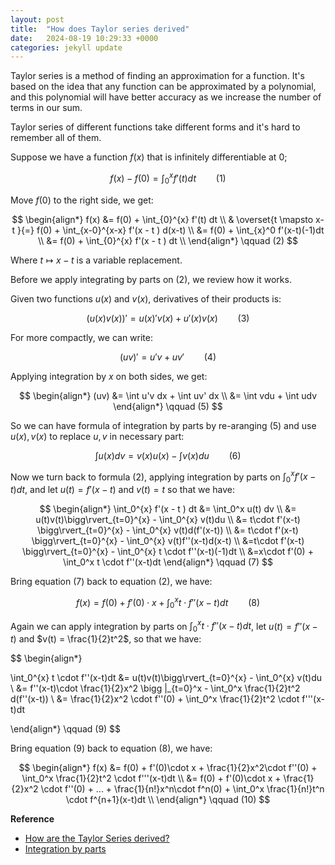 ```yaml
---
layout: post
title:  "How does Taylor series derived"
date:   2024-08-19 10:29:33 +0000
categories: jekyll update
---
```


Taylor series is a method of finding an approximation for a function. It's based on the idea that any function can be approximated by a polynomial, and this polynomial will have better accuracy as we increase the number of terms in our sum.

Taylor series of different functions take different forms and it's hard to remember all of them. 

Suppose we have a function $f(x)$ that is infinitely differentiable at $0$; 

$$
f(x) - f(0) = \int_{0}^{x} f'(t) dt \qquad (1)
$$

Move $f(0)$ to the right side, we get:

$$
\begin{align*}
f(x) &= f(0) + \int_{0}^{x} f'(t) dt  \\
& \overset{t \mapsto x-t }{=} f(0) + \int_{x-0}^{x-x} f'(x - t ) d(x-t)  \\
&= f(0) + \int_{x}^0 f'(x-t)(-1)dt \\
&= f(0) + \int_{0}^{x} f'(x - t ) dt   \\
\end{align*} \qquad (2)
$$ 

Where $t \mapsto x - t$ is a variable replacement.

Before we apply integrating by parts on $(2)$, we review how it works.

Given two functions $u(x)$ and $v(x)$, derivatives of their products is:

$$
(u(x)v(x))' = u(x)'v(x) + u'(x)v(x)  \qquad (3)
$$

For more compactly, we can write:

$$
(uv)' = u'v + uv'   \qquad  (4)
$$

Applying integration by $x$ on both sides, we get:

$$
\begin{align*}
(uv) &= \int u'v dx + \int uv' dx \\
&= \int vdu + \int udv
\end{align*} \qquad (5)
$$

So we can have formula of integration by parts by re-aranging $(5)$ and use $u(x),v(x)$ to replace $u,v$ in necessary part:

$$
\int u(x) dv = v(x)u(x) - \int v(x)du   \qquad  (6)
$$

Now we turn back to formula $(2)$, applying integration by parts on $\int_0^x f'(x - t ) dt$, and let $u(t)=f'(x-t)$ and $v(t)=t$ so that we have:

$$
\begin{align*}
\int_0^{x} f'(x - t ) dt &= \int_0^x u(t) dv \\
&= u(t)v(t)\bigg\rvert_{t=0}^{x} - \int_0^{x} v(t)du   \\
&= t\cdot f'(x-t) \bigg\rvert_{t=0}^{x} - \int_0^{x} v(t)d(f'(x-t))   \\
&= t\cdot f'(x-t) \bigg\rvert_{t=0}^{x} - \int_0^{x} v(t)f''(x-t)d(x-t)   \\
&=t\cdot f'(x-t) \bigg\rvert_{t=0}^{x} - \int_0^{x} t \cdot f''(x-t)(-1)dt    \\
&=x\cdot f'(0) + \int_0^x t \cdot f''(x-t)dt
\end{align*} \qquad (7)
$$

Bring equation $(7)$ back to equation $(2)$, we have:

$$
f(x) = f(0) +  f'(0)\cdot x + \int_0^{x} t  \cdot f''(x-t)dt   \qquad (8)
$$

Again we can apply integration by parts on $\int_0^{x} t   \cdot f''(x-t)dt$, let $u(t) = f''(x-t)$ and $v(t) = \frac{1}{2}t^2$, so that we have:

$$
\begin{align*}

\int_0^{x} t \cdot f''(x-t)dt &= u(t)v(t)\bigg\rvert_{t=0}^{x} -  \int_0^{x} v(t)du \\
&= f''(x-t)\cdot \frac{1}{2}x^2 \bigg |_{t=0}^x - \int_0^x \frac{1}{2}t^2 d(f''(x-t)) \\
&= \frac{1}{2}x^2 \cdot f''(0) + \int_0^x \frac{1}{2}t^2 \cdot f'''(x-t)dt

\end{align*} \qquad (9)
$$

Bring equation $(9)$ back to equation $(8)$, we have:

$$
\begin{align*}
f(x) &= f(0) + f'(0)\cdot x  + \frac{1}{2}x^2\cdot f''(0) +  \int_0^x  \frac{1}{2}t^2  \cdot f'''(x-t)dt \\
&= f(0) + f'(0)\cdot x + \frac{1}{2}x^2 \cdot f''(0) + ... + \frac{1}{n!}x^n\cdot f^n(0) + \int_0^x \frac{1}{n!}t^n \cdot f^{n+1}(x-t)dt \\
\end{align*}   \qquad (10)
$$







**Reference**

* [How are the Taylor Series derived?](https://math.stackexchange.com/questions/706282/how-are-the-taylor-series-derived)
* [Integration by parts](https://en.wikipedia.org/wiki/Integration_by_parts)
